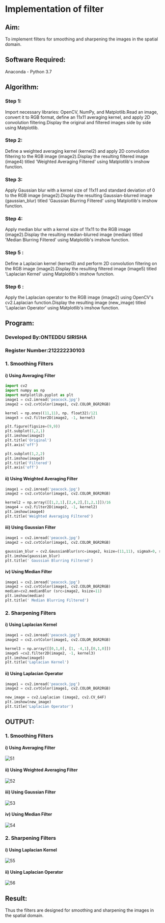 # Implementation of filter
## Aim:
To implement filters for smoothing and sharpening the images in the spatial domain.

## Software Required:
Anaconda - Python 3.7

## Algorithm:
### Step 1:
Import necessary libraries: OpenCV, NumPy, and Matplotlib.Read an image, convert it to RGB format, define an 11x11 averaging kernel, and apply 2D convolution filtering.Display the original and filtered images side by side using Matplotlib.

### Step 2:
Define a weighted averaging kernel (kernel2) and apply 2D convolution filtering to the RGB image (image2).Display the resulting filtered image (image4) titled 'Weighted Averaging Filtered' using Matplotlib's imshow function.

### Step 3:

Apply Gaussian blur with a kernel size of 11x11 and standard deviation of 0 to the RGB image (image2).Display the resulting Gaussian-blurred image (gaussian_blur) titled 'Gaussian Blurring Filtered' using Matplotlib's imshow function.
### Step 4:
Apply median blur with a kernel size of 11x11 to the RGB image (image2).Display the resulting median-blurred image (median) titled 'Median Blurring Filtered' using Matplotlib's imshow function.

### Step 5 :
Define a Laplacian kernel (kernel3) and perform 2D convolution filtering on the RGB image (image2).Display the resulting filtered image (image5) titled 'Laplacian Kernel' using Matplotlib's imshow function.
### Step 6 :
Apply the Laplacian operator to the RGB image (image2) using OpenCV's cv2.Laplacian function.Display the resulting image (new_image) titled 'Laplacian Operator' using Matplotlib's imshow function.

## Program:

 ### Developed By:ONTEDDU SIRISHA
 ### Register Number:212222230103

### 1. Smoothing Filters

#### i) Using Averaging Filter
```python
import cv2
import numpy as np
import matplotlib.pyplot as plt
image1 = cv2.imread('peacock.jpg')
image2 = cv2.cvtColor(image1, cv2.COLOR_BGR2RGB)

kernel = np.ones((11,11), np. float32)/121
image3 = cv2.filter2D(image2, -1, kernel)

plt.figure(figsize=(9,9))
plt.subplot(1,2,1)
plt.imshow(image2)
plt.title('Original')
plt.axis('off')

plt.subplot(1,2,2)
plt.imshow(image3)
plt.title('Filtered')
plt.axis('off')
```
#### ii) Using Weighted Averaging Filter
```python
image1 = cv2.imread('peacock.jpg')
image2 = cv2.cvtColor(image1, cv2.COLOR_BGR2RGB)

kernel2 = np.array([[1,2,1],[2,4,2],[1,2,1]])/16
image4 = cv2.filter2D(image2, -1, kernel2)
plt.imshow(image4)
plt.title('Weighted Averaging Filtered')
```
#### iii) Using Gaussian Filter
```python
image1 = cv2.imread('peacock.jpg')
image2 = cv2.cvtColor(image1, cv2.COLOR_BGR2RGB)

gaussian_blur = cv2.GaussianBlur(src=image2, ksize=(11,11), sigmaX=0, sigmaY=0)
plt.imshow(gaussian_blur)
plt.title(' Gaussian Blurring Filtered')
```

#### iv) Using Median Filter
```python
image1 = cv2.imread('peacock.jpg')
image2 = cv2.cvtColor(image1, cv2.COLOR_BGR2RGB)
median=cv2.medianBlur (src=image2, ksize=11)
plt.imshow(median)
plt.title(' Median Blurring Filtered')
```

### 2. Sharpening Filters
#### i) Using Laplacian Kernel
```python
image1 = cv2.imread('peacock.jpg')
image2 = cv2.cvtColor(image1, cv2.COLOR_BGR2RGB)

kernel3 = np.array([[0,1,0], [1, -4,1],[0,1,0]])
image5 =cv2.filter2D(image2, -1, kernel3)
plt.imshow(image5)
plt.title('Laplacian Kernel')
```
#### ii) Using Laplacian Operator
```python
image1 = cv2.imread('peacock.jpg')
image2 = cv2.cvtColor(image1, cv2.COLOR_BGR2RGB)

new_image = cv2.Laplacian (image2, cv2.CV_64F)
plt.imshow(new_image)
plt.title('Laplacian Operator')
```

## OUTPUT:
### 1. Smoothing Filters

#### i) Using Averaging Filter

![51](https://github.com/JananiSoundararajan/Implementation-of-filter/assets/119477549/4c8323fb-6d9d-426f-8303-14002c27524e)


#### ii) Using Weighted Averaging Filter

![52](https://github.com/JananiSoundararajan/Implementation-of-filter/assets/119477549/890b1659-e9d4-4ca6-b492-b685ab07caf3)


#### iii) Using Gaussian Filter

![53](https://github.com/JananiSoundararajan/Implementation-of-filter/assets/119477549/0cdb7f52-09b5-4270-bf81-a96947aa6153)


#### iv) Using Median Filter

![54](https://github.com/JananiSoundararajan/Implementation-of-filter/assets/119477549/4092d776-9e1d-4f5c-8971-c8944bdf3229)

### 2. Sharpening Filters

#### i) Using Laplacian Kernel

![55](https://github.com/JananiSoundararajan/Implementation-of-filter/assets/119477549/943bcb30-0aec-491a-9e35-d93ce8a8c29d)

#### ii) Using Laplacian Operator

![56](https://github.com/JananiSoundararajan/Implementation-of-filter/assets/119477549/7ba645bd-b25e-4a7d-ac6b-3dff7c492068)


## Result:
Thus the filters are designed for smoothing and sharpening the images in the spatial domain.
